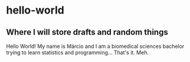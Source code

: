 # hello-world
Where I will store drafts and random things
-------------------------------------------
Hello World!
My name is Márcio and I am a biomedical sciences bachelor trying to learn statistics and programming...
That's it. Meh.
